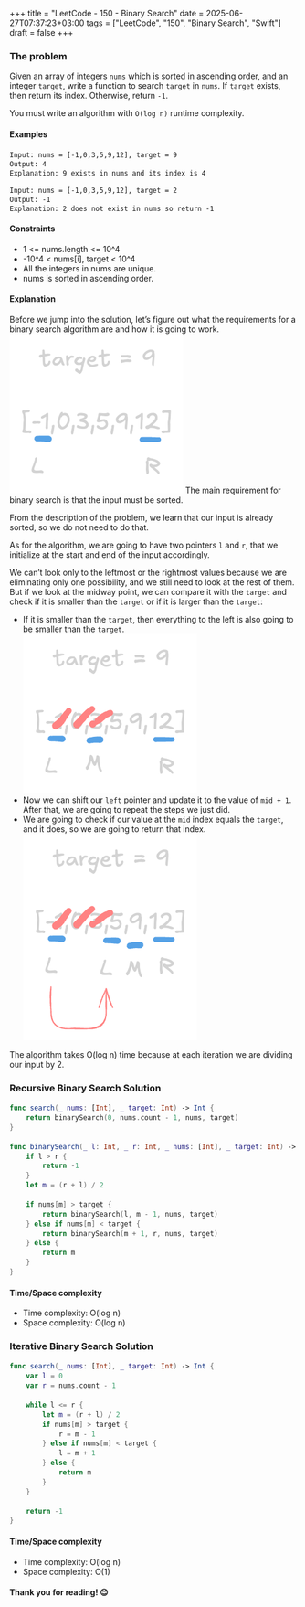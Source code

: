 +++
title = "LeetCode - 150 - Binary Search"
date = 2025-06-27T07:37:23+03:00
tags = ["LeetCode", "150", "Binary Search", "Swift"]
draft = false
+++

### The problem

Given an array of integers `nums` which is sorted in ascending order, and an integer `target`, write a function to search `target` in `nums`. If `target` exists, then return its index. Otherwise, return `-1`.

You must write an algorithm with `O(log n)` runtime complexity.

#### Examples

```
Input: nums = [-1,0,3,5,9,12], target = 9  
Output: 4  
Explanation: 9 exists in nums and its index is 4
```

```
Input: nums = [-1,0,3,5,9,12], target = 2  
Output: -1  
Explanation: 2 does not exist in nums so return -1
```

#### Constraints

* 1 <= nums.length <= 10^4
* -10^4 < nums\[i], target < 10^4
* All the integers in nums are unique.
* nums is sorted in ascending order.

#### Explanation

Before we jump into the solution, let’s figure out what the requirements for a binary search algorithm are and how it is going to work.
![alt image](images/704.png#center)
The main requirement for binary search is that the input must be sorted. 

From the description of the problem, we learn that our input is already sorted, so we do not need to do that.

As for the algorithm, we are going to have two pointers `l` and `r`, that we initialize at the start and end of the input accordingly.

We can’t look only to the leftmost or the rightmost values because we are eliminating only one possibility, and we still need to look at the rest of them.
But if we look at the midway point, we can compare it with the `target` and check if it is smaller than the `target` or if it is larger than the `target`:

* If it is smaller than the `target`, then everything to the left is also going to be smaller than the `target`.
  ![alt image](images/704-1.png#center)
* Now we can shift our `left` pointer and update it to the value of `mid + 1`. After that, we are going to repeat the steps we just did.
* We are going to check if our value at the `mid` index equals the `target`, and it does, so we are going to return that index.
  ![alt image](images/704-2.png#center)

The algorithm takes O(log n) time because at each iteration we are dividing our input by 2.

### Recursive Binary Search Solution

```swift
func search(_ nums: [Int], _ target: Int) -> Int {
    return binarySearch(0, nums.count - 1, nums, target)
}

func binarySearch(_ l: Int, _ r: Int, _ nums: [Int], _ target: Int) -> Int {
    if l > r {
        return -1
    }
    let m = (r + l) / 2

    if nums[m] > target {
        return binarySearch(l, m - 1, nums, target)
    } else if nums[m] < target {
        return binarySearch(m + 1, r, nums, target)
    } else {
        return m
    }
}
```

#### Time/Space complexity

* Time complexity: O(log n)
* Space complexity: O(log n)

### Iterative Binary Search Solution

```swift
func search(_ nums: [Int], _ target: Int) -> Int {
    var l = 0
    var r = nums.count - 1

    while l <= r {
        let m = (r + l) / 2
        if nums[m] > target {
            r = m - 1
        } else if nums[m] < target {
            l = m + 1
        } else {
            return m
        }
    }

    return -1
}
```

#### Time/Space complexity

* Time complexity: O(log n)
* Space complexity: O(1)

#### Thank you for reading! 😊
